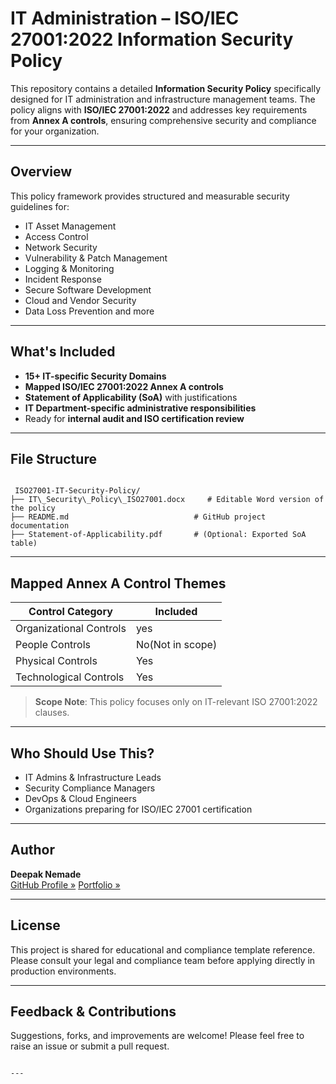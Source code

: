 

#  IT Administration – ISO/IEC 27001:2022 Information Security Policy

This repository contains a detailed **Information Security Policy** specifically designed for IT administration and infrastructure management teams. The policy aligns with **ISO/IEC 27001:2022** and addresses key requirements from **Annex A controls**, ensuring comprehensive security and compliance for your organization.

---

##  Overview

This policy framework provides structured and measurable security guidelines for:
- IT Asset Management
- Access Control
- Network Security
- Vulnerability & Patch Management
- Logging & Monitoring
- Incident Response
- Secure Software Development
- Cloud and Vendor Security
- Data Loss Prevention and more

---

##  What's Included

-  **15+ IT-specific Security Domains**
-  **Mapped ISO/IEC 27001:2022 Annex A controls**
-  **Statement of Applicability (SoA)** with justifications
-  **IT Department-specific administrative responsibilities**
-  Ready for **internal audit and ISO certification review**

---

##  File Structure

```

 ISO27001-IT-Security-Policy/
├── IT\_Security\_Policy\_ISO27001.docx     # Editable Word version of the policy
├── README.md                            # GitHub project documentation
├── Statement-of-Applicability.pdf       # (Optional: Exported SoA table)

```

---

##  Mapped Annex A Control Themes

| Control Category      | Included |
|------------------------|----------|
| Organizational Controls | yes|
| People Controls         | No(Not in scope) |
| Physical Controls       | Yes |
| Technological Controls  | Yes |

>  **Scope Note**: This policy focuses only on IT-relevant ISO 27001:2022 clauses.

---

##  Who Should Use This?

- IT Admins & Infrastructure Leads  
- Security Compliance Managers  
- DevOps & Cloud Engineers  
- Organizations preparing for ISO/IEC 27001 certification  

---

##  Author

**Deepak Nemade**  
 [GitHub Profile »](https://github.com/DeepDN)
 [Portfolio »](https://portfolio-website-kappa-three-16.vercel.app/)

---

##  License

This project is shared for educational and compliance template reference. Please consult your legal and compliance team before applying directly in production environments.

---

##  Feedback & Contributions

Suggestions, forks, and improvements are welcome! Please feel free to raise an issue or submit a pull request.

```

---

